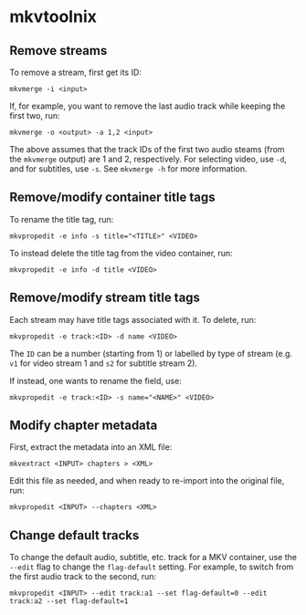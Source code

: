 # mkvtoolnix

## Remove streams

To remove a stream, first get its ID:
```
mkvmerge -i <input>
```

If, for example, you want to remove the last audio track while keeping the
first two, run:
```
mkvmerge -o <output> -a 1,2 <input>
```

The above assumes that the track IDs of the first two audio steams (from the
`mkvmerge` output) are 1 and 2, respectively. For selecting video, use `-d`,
and for subtitles, use `-s`. See `mkvmerge -h` for more information.


## Remove/modify container title tags

To rename the title tag, run:
```
mkvpropedit -e info -s title="<TITLE>" <VIDEO>
```

To instead delete the title tag from the video container, run:
```
mkvpropedit -e info -d title <VIDEO>
```


## Remove/modify stream title tags

Each stream may have title tags associated with it. To delete, run:
```
mkvpropedit -e track:<ID> -d name <VIDEO>
```

The `ID` can be a number (starting from 1) or labelled by type of stream (e.g.
`v1` for video stream 1 and `s2` for subtitle stream 2).

If instead, one wants to rename the field, use:

```
mkvpropedit -e track:<ID> -s name="<NAME>" <VIDEO>
```


## Modify chapter metadata

First, extract the metadata into an XML file:
```
mkvextract <INPUT> chapters > <XML>
```

Edit this file as needed, and when ready to re-import into the original file,
run:
```
mkvpropedit <INPUT> --chapters <XML>
```


## Change default tracks

To change the default audio, subtitle, etc. track for a MKV container, use the
`--edit` flag to change the `flag-default` setting. For example, to switch from
the first audio track to the second, run:
```
mkvpropedit <INPUT> --edit track:a1 --set flag-default=0 --edit track:a2 --set flag-default=1
```
